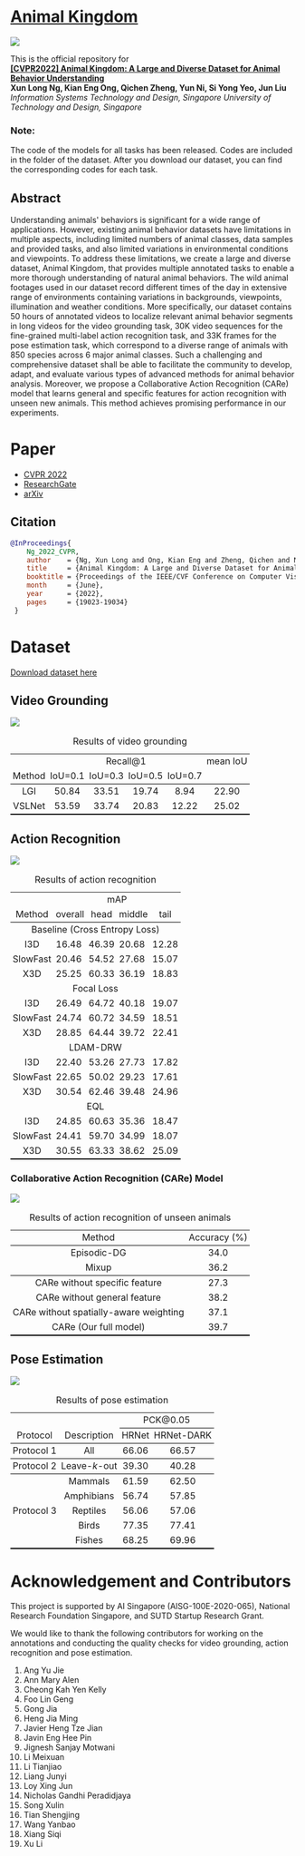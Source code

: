 # [Animal Kingdom](https://sutdcv.github.io/Animal-Kingdom)

![](image/Animal_Kingdom_header.png)
<!-- <img src="https://github.com/SUTDCV/Animal-Kingdom/blob/master/image/Animal_Kingdom_header.png?raw=true"> -->
This is the official repository for <br/>**[[CVPR2022] Animal Kingdom: A Large and Diverse Dataset for Animal Behavior Understanding]()**
<br/>**Xun Long Ng, Kian Eng Ong, Qichen Zheng, Yun Ni, Si Yong Yeo, Jun Liu**
<br/>*Information Systems Technology and Design, Singapore University of Technology and Design, Singapore*

### Note:
The code of the models for all tasks has been released. Codes are included in the folder of the dataset. After you download our dataset, you can find the corresponding codes for each task.


## Abstract
Understanding animals' behaviors is significant for a wide range of applications. However, existing animal behavior datasets have limitations in multiple aspects, including limited numbers of animal classes, data samples and provided tasks, and also limited variations in environmental conditions and viewpoints. To address these limitations, we create a large and diverse dataset, Animal Kingdom, that provides multiple annotated tasks to enable a more thorough understanding of natural animal behaviors. The wild animal footages used in our dataset record different times of the day in extensive range of environments containing variations in backgrounds, viewpoints, illumination and weather conditions. More specifically, our dataset contains 50 hours of annotated videos to localize relevant animal behavior segments in long videos for the video grounding task, 30K video sequences for the fine-grained multi-label action recognition task, and 33K frames for the pose estimation task, which correspond to a diverse range of animals with 850 species across 6 major animal classes. Such a challenging and comprehensive dataset shall be able to facilitate the community to develop, adapt, and evaluate various types of advanced methods for animal behavior analysis. Moreover, we propose a Collaborative Action Recognition (CARe) model that learns general and specific features for action recognition with unseen new animals. This method achieves promising performance in our experiments.

# Paper
* [CVPR 2022](https://openaccess.thecvf.com/content/CVPR2022/html/Ng_Animal_Kingdom_A_Large_and_Diverse_Dataset_for_Animal_Behavior_CVPR_2022_paper.html)
* [ResearchGate](https://www.researchgate.net/publication/359816954_Animal_Kingdom_A_Large_and_Diverse_Dataset_for_Animal_Behavior_Understanding)
* [arXiv](https://arxiv.org/abs/2204.08129)

## Citation
```BibTeX
@InProceedings{
    Ng_2022_CVPR,
    author    = {Ng, Xun Long and Ong, Kian Eng and Zheng, Qichen and Ni, Yun and Yeo, Si Yong and Liu, Jun},
    title     = {Animal Kingdom: A Large and Diverse Dataset for Animal Behavior Understanding},
    booktitle = {Proceedings of the IEEE/CVF Conference on Computer Vision and Pattern Recognition (CVPR)},
    month     = {June},
    year      = {2022},
    pages     = {19023-19034}
 }
 ```

# Dataset
[Download dataset here](https://forms.office.com/r/WCtC0FRWpA)

<!-- ## README
Please read the respective README files for more information about preparing the dataset for the respective tasks.
* [Overview of dataset](README/README.md)
* [Meta-data: Action Description, List of animal and classification](README/AR_metadata.xlsx)
* [Action Recognition](README/README_action_recognition.md)
* [Pose Estimation](README/README_pose_estimation.md)
* [Video Grounding](README/README_video_grounding.md) -->


## Video Grounding
![](image/eg_vg.png)
<!-- <img src="https://github.com/SUTDCV/Animal-Kingdom/blob/master/image/eg_vg.png?raw=true"> -->

<!-- Table 4: Results of video grounding
|        | Recall@1 |          |          |          | mean IoU |
| :----: | :------: | :------: | :------: | :------: | :------: |
| Method | IoU=0\.1 | IoU=0\.3 | IoU=0\.5 | IoU=0\.7 |          |
| LGI    | 50\.84   | 33\.51   | 19\.74   | 8\.94    | 22\.90   |
| VSLNet | 53\.59   | 33\.74   | 20\.83   | 12\.22   | 25\.02   | -->

<table style="border-collapse: collapse; border: none; border-spacing: 0px;">
	<caption>
		Results of video grounding
	</caption>
	<tr>
		<td style="text-align: center; padding-right: 3pt; padding-left: 3pt;">
		</td>
		<td colspan="4" style="border-bottom: 0px solid rgb(0, 0, 0); text-align: center; padding-right: 3pt; padding-left: 3pt;">
			Recall@1
		</td>
		<td style="text-align: center; padding-right: 3pt; padding-left: 3pt;">
			mean IoU
		</td>
	</tr>
	<tr>
		<td style="border-bottom: 1px solid black; text-align: center; padding-right: 3pt; padding-left: 3pt;">
			Method
		</td>
		<td style="border-bottom: 1px solid black; text-align: center; padding-right: 3pt; padding-left: 3pt;">
			IoU=0.1
		</td>
		<td style="border-bottom: 1px solid black; text-align: center; padding-right: 3pt; padding-left: 3pt;">
			IoU=0.3
		</td>
		<td style="border-bottom: 1px solid black; text-align: center; padding-right: 3pt; padding-left: 3pt;">
			IoU=0.5
		</td>
		<td style="border-bottom: 1px solid black; text-align: center; padding-right: 3pt; padding-left: 3pt;">
			IoU=0.7
		</td>
		<td style="border-bottom: 1px solid black; text-align: center; padding-right: 3pt; padding-left: 3pt;">
		</td>
	</tr>
	<tr>
		<td style="text-align: center; padding-right: 3pt; padding-left: 3pt;">
			LGI
		</td>
		<td style="text-align: center; padding-right: 3pt; padding-left: 3pt;">
			50.84
		</td>
		<td style="text-align: center; padding-right: 3pt; padding-left: 3pt;">
			33.51
		</td>
		<td style="text-align: center; padding-right: 3pt; padding-left: 3pt;">
			19.74
		</td>
		<td style="text-align: center; padding-right: 3pt; padding-left: 3pt;">
			8.94
		</td>
		<td style="text-align: center; padding-right: 3pt; padding-left: 3pt;">
			22.90
		</td>
	</tr>
	<tr>
		<td style="text-align: center; border-bottom: 2px solid black; padding-right: 3pt; padding-left: 3pt;">
			VSLNet
		</td>
		<td style="text-align: center; border-bottom: 2px solid black; padding-right: 3pt; padding-left: 3pt;">
			53.59
		</td>
		<td style="text-align: center; border-bottom: 2px solid black; padding-right: 3pt; padding-left: 3pt;">
			33.74
		</td>
		<td style="text-align: center; border-bottom: 2px solid black; padding-right: 3pt; padding-left: 3pt;">
			20.83
		</td>
		<td style="text-align: center; border-bottom: 2px solid black; padding-right: 3pt; padding-left: 3pt;">
			12.22
		</td>
		<td style="text-align: center; border-bottom: 2px solid black; padding-right: 3pt; padding-left: 3pt;">
			25.02
		</td>
	</tr>
</table>

 
## Action Recognition
![](image/eg_ar.png)
<!-- <img src="https://github.com/SUTDCV/Animal-Kingdom/blob/master/image/eg_ar.png?raw=true"> -->
			
<!-- Table 2. Results of action recognition (All video clips)
|                               | mAP     |        |        |        |
| :---------------------------: | :------ | :----: | :----- | :----: |
| Method                        | overall | head   | middle | tail   |
| Baseline (Cross Entropy Loss) |         |        |        |        |
| I3D                           | 16\.48  | 46\.39 | 20\.68 | 12\.28 |
| SlowFast                      | 20\.46  | 54\.52 | 27\.68 | 15\.07 |
| X3D                           | 25\.25  | 60\.33 | 36\.19 | 18\.83 |
| Focal Loss                    |         |        |        |        |
| I3D                           | 26\.49  | 64\.72 | 40\.18 | 19\.07 |
| SlowFast                      | 24\.74  | 60\.72 | 34\.59 | 18\.51 |
| X3D                           | 28\.85  | 64\.44 | 39\.72 | 22\.41 |
| LDAM-DRW                      |         |        |        |        |
| I3D                           | 22\.40  | 53\.26 | 27\.73 | 17\.82 |
| SlowFast                      | 22\.65  | 50\.02 | 29\.23 | 17\.61 |
| X3D                           | 30\.54  | 62\.46 | 39\.48 | 24\.96 |
| EQL                           |         |        |        |        |
| I3D                           | 24\.85  | 60\.63 | 35\.36 | 18\.47 |
| SlowFast                      | 24\.41  | 59\.70 | 34\.99 | 18\.07 |
| X3D                           | 30\.55  | 63\.33 | 38\.62 | 25\.09 | -->

<table style="border-collapse: collapse; border: none; border-spacing: 0px;">
	<caption>
		Results of action recognition
	</caption>
	<tr>
		<td style="text-align: center; padding-right: 3pt; padding-left: 3pt;">
		</td>
		<td colspan="4" style="border-bottom: 0px solid rgb(0, 0, 0); text-align: center; padding-right: 3pt; padding-left: 3pt;">
			mAP
		</td>
	</tr>
	<tr>
		<td style="border-bottom: 1px solid black; text-align: center; padding-right: 3pt; padding-left: 3pt;">
			Method
		</td>
		<td style="border-bottom: 1px solid black; padding-right: 3pt; padding-left: 3pt;">
			overall
		</td>
		<td style="border-bottom: 1px solid black; text-align: center; padding-right: 3pt; padding-left: 3pt;">
			head
		</td>
		<td style="border-bottom: 1px solid black; padding-right: 3pt; padding-left: 3pt;">
			middle
		</td>
		<td style="border-bottom: 1px solid black; text-align: center; padding-right: 3pt; padding-left: 3pt;">
			tail
		</td>
	</tr>
	<tr>
		<td colspan="5" style="border-bottom: 0px solid rgb(0, 0, 0); text-align: center; padding-right: 3pt; padding-left: 3pt;">
			Baseline (Cross Entropy Loss)
		</td>
	</tr>
	<tr>
		<td style="text-align: center; padding-right: 3pt; padding-left: 3pt;">
			I3D
		</td>
		<td style="padding-right: 3pt; padding-left: 3pt;">
			16.48
		</td>
		<td style="text-align: center; padding-right: 3pt; padding-left: 3pt;">
			46.39
		</td>
		<td style="padding-right: 3pt; padding-left: 3pt;">
			20.68
		</td>
		<td style="text-align: center; padding-right: 3pt; padding-left: 3pt;">
			12.28
		</td>
	</tr>
	<tr>
		<td style="text-align: center; padding-right: 3pt; padding-left: 3pt;">
			SlowFast
		</td>
		<td style="padding-right: 3pt; padding-left: 3pt;">
			20.46
		</td>
		<td style="text-align: center; padding-right: 3pt; padding-left: 3pt;">
			54.52
		</td>
		<td style="padding-right: 3pt; padding-left: 3pt;">
			27.68
		</td>
		<td style="text-align: center; padding-right: 3pt; padding-left: 3pt;">
			15.07
		</td>
	</tr>
	<tr>
		<td style="border-bottom: 0px solid rgb(0, 0, 0); text-align: center; padding-right: 3pt; padding-left: 3pt;">
			X3D
		</td>
		<td style="border-bottom: 0px solid rgb(0, 0, 0); padding-right: 3pt; padding-left: 3pt;">
			25.25
		</td>
		<td style="border-bottom: 0px solid rgb(0, 0, 0); text-align: center; padding-right: 3pt; padding-left: 3pt;">
			60.33
		</td>
		<td style="border-bottom: 0px solid rgb(0, 0, 0); padding-right: 3pt; padding-left: 3pt;">
			36.19
		</td>
		<td style="border-bottom: 0px solid rgb(0, 0, 0); text-align: center; padding-right: 3pt; padding-left: 3pt;">
			18.83
		</td>
	</tr>
	<tr>
		<td colspan="5" style="border-bottom: 0px solid rgb(0, 0, 0); text-align: center; padding-right: 3pt; padding-left: 3pt;">
			Focal Loss
		</td>
	</tr>
	<tr>
		<td style="text-align: center; padding-right: 3pt; padding-left: 3pt;">
			I3D
		</td>
		<td style="padding-right: 3pt; padding-left: 3pt;">
			26.49
		</td>
		<td style="text-align: center; padding-right: 3pt; padding-left: 3pt;">
			64.72
		</td>
		<td style="padding-right: 3pt; padding-left: 3pt;">
			40.18
		</td>
		<td style="text-align: center; padding-right: 3pt; padding-left: 3pt;">
			19.07
		</td>
	</tr>
	<tr>
		<td style="text-align: center; padding-right: 3pt; padding-left: 3pt;">
			SlowFast
		</td>
		<td style="padding-right: 3pt; padding-left: 3pt;">
			24.74
		</td>
		<td style="text-align: center; padding-right: 3pt; padding-left: 3pt;">
			60.72
		</td>
		<td style="padding-right: 3pt; padding-left: 3pt;">
			34.59
		</td>
		<td style="text-align: center; padding-right: 3pt; padding-left: 3pt;">
			18.51
		</td>
	</tr>
	<tr>
		<td style="border-bottom: 0px solid rgb(0, 0, 0); text-align: center; padding-right: 3pt; padding-left: 3pt;">
			X3D
		</td>
		<td style="border-bottom: 0px solid rgb(0, 0, 0); padding-right: 3pt; padding-left: 3pt;">
			28.85
		</td>
		<td style="border-bottom: 0px solid rgb(0, 0, 0); text-align: center; padding-right: 3pt; padding-left: 3pt;">
			64.44
		</td>
		<td style="border-bottom: 0px solid rgb(0, 0, 0); padding-right: 3pt; padding-left: 3pt;">
			39.72
		</td>
		<td style="border-bottom: 0px solid rgb(0, 0, 0); text-align: center; padding-right: 3pt; padding-left: 3pt;">
			22.41
		</td>
	</tr>
	<tr>
		<td colspan="5" style="border-bottom: 0px solid rgb(0, 0, 0); text-align: center; padding-right: 3pt; padding-left: 3pt;">
			LDAM-DRW
		</td>
	</tr>
	<tr>
		<td style="text-align: center; padding-right: 3pt; padding-left: 3pt;">
			I3D
		</td>
		<td style="padding-right: 3pt; padding-left: 3pt;">
			22.40
		</td>
		<td style="text-align: center; padding-right: 3pt; padding-left: 3pt;">
			53.26
		</td>
		<td style="padding-right: 3pt; padding-left: 3pt;">
			27.73
		</td>
		<td style="text-align: center; padding-right: 3pt; padding-left: 3pt;">
			17.82
		</td>
	</tr>
	<tr>
		<td style="text-align: center; padding-right: 3pt; padding-left: 3pt;">
			SlowFast
		</td>
		<td style="padding-right: 3pt; padding-left: 3pt;">
			22.65
		</td>
		<td style="text-align: center; padding-right: 3pt; padding-left: 3pt;">
			50.02
		</td>
		<td style="padding-right: 3pt; padding-left: 3pt;">
			29.23
		</td>
		<td style="text-align: center; padding-right: 3pt; padding-left: 3pt;">
			17.61
		</td>
	</tr>
	<tr>
		<td style="border-bottom: 0px solid rgb(0, 0, 0); text-align: center; padding-right: 3pt; padding-left: 3pt;">
			X3D
		</td>
		<td style="border-bottom: 0px solid rgb(0, 0, 0); padding-right: 3pt; padding-left: 3pt;">
			30.54
		</td>
		<td style="border-bottom: 0px solid rgb(0, 0, 0); text-align: center; padding-right: 3pt; padding-left: 3pt;">
			62.46
		</td>
		<td style="border-bottom: 0px solid rgb(0, 0, 0); padding-right: 3pt; padding-left: 3pt;">
			39.48
		</td>
		<td style="border-bottom: 0px solid rgb(0, 0, 0); text-align: center; padding-right: 3pt; padding-left: 3pt;">
			24.96
		</td>
	</tr>
	<tr>
		<td colspan="5" style="border-bottom: 0px solid rgb(0, 0, 0); text-align: center; padding-right: 3pt; padding-left: 3pt;">
			EQL
		</td>
	</tr>
	<tr>
		<td style="text-align: center; padding-right: 3pt; padding-left: 3pt;">
			I3D
		</td>
		<td style="padding-right: 3pt; padding-left: 3pt;">
			24.85
		</td>
		<td style="text-align: center; padding-right: 3pt; padding-left: 3pt;">
			60.63
		</td>
		<td style="padding-right: 3pt; padding-left: 3pt;">
			35.36
		</td>
		<td style="text-align: center; padding-right: 3pt; padding-left: 3pt;">
			18.47
		</td>
	</tr>
	<tr>
		<td style="text-align: center; padding-right: 3pt; padding-left: 3pt;">
			SlowFast
		</td>
		<td style="padding-right: 3pt; padding-left: 3pt;">
			24.41
		</td>
		<td style="text-align: center; padding-right: 3pt; padding-left: 3pt;">
			59.70
		</td>
		<td style="padding-right: 3pt; padding-left: 3pt;">
			34.99
		</td>
		<td style="text-align: center; padding-right: 3pt; padding-left: 3pt;">
			18.07
		</td>
	</tr>
	<tr>
		<td style="text-align: center; border-bottom: 2px solid black; padding-right: 3pt; padding-left: 3pt;">
			X3D
		</td>
		<td style="border-bottom: 2px solid black; padding-right: 3pt; padding-left: 3pt;">
			30.55
		</td>
		<td style="text-align: center; border-bottom: 2px solid black; padding-right: 3pt; padding-left: 3pt;">
			63.33
		</td>
		<td style="border-bottom: 2px solid black; padding-right: 3pt; padding-left: 3pt;">
			38.62
		</td>
		<td style="text-align: center; border-bottom: 2px solid black; padding-right: 3pt; padding-left: 3pt;">
			25.09
		</td>
	</tr>
</table>


### Collaborative Action Recognition (CARe) Model
![](image/arch.png)
<!-- <img src="https://github.com/SUTDCV/Animal-Kingdom/blob/master/image/arch.png?raw=true"></img> -->
			
<!-- Table 3: Results of action recognition of unseen animals (Video clips of 1 action for CARe model)
| Method                                 | Accuracy (%)        |
| :------------------------------------: | :-----------------: |
| Episodic-DG                            | 34\.0               |
| Mixup                                  | 36\.2               |
| CARe without specific feature          | 27\.3               |
| CARe without general feature           | 38\.2               |
| CARe without spatially-aware weighting | 37\.1               |
| CARe (Our full model)                  | 39\.7               | -->
			
<table style="border-collapse: collapse; border: none; border-spacing: 0px;">
	<caption>
		Results of action recognition of unseen animals
	</caption>
	<tr>
		<td style="border-bottom: 1px solid black; text-align: center; padding-right: 3pt; padding-left: 3pt;">
			Method
		</td>
		<td style="border-bottom: 1px solid black; text-align: center; padding-right: 3pt; padding-left: 3pt;">
			Accuracy (%)
		</td>
	</tr>
	<tr>
		<td style="text-align: center; padding-right: 3pt; padding-left: 3pt;">
			Episodic-DG
		</td>
		<td style="text-align: center; padding-right: 3pt; padding-left: 3pt;">
			34.0
		</td>
	</tr>
	<tr>
		<td style="border-bottom: 1px solid black; text-align: center; padding-right: 3pt; padding-left: 3pt;">
			Mixup
		</td>
		<td style="border-bottom: 1px solid black; text-align: center; padding-right: 3pt; padding-left: 3pt;">
			36.2
		</td>
	</tr>
	<tr>
		<td style="text-align: center; padding-right: 3pt; padding-left: 3pt;">
			CARe without specific feature
		</td>
		<td style="text-align: center; padding-right: 3pt; padding-left: 3pt;">
			27.3
		</td>
	</tr>
	<tr>
		<td style="text-align: center; padding-right: 3pt; padding-left: 3pt;">
			CARe without general feature
		</td>
		<td style="text-align: center; padding-right: 3pt; padding-left: 3pt;">
			38.2
		</td>
	</tr>
	<tr>
		<td style="text-align: center; padding-right: 3pt; padding-left: 3pt;">
			CARe without spatially-aware weighting
		</td>
		<td style="text-align: center; padding-right: 3pt; padding-left: 3pt;">
			37.1
		</td>
	</tr>
	<tr>
		<td style="text-align: center; border-bottom: 2px solid black; padding-right: 3pt; padding-left: 3pt;">
			CARe (Our full model)
		</td>
		<td style="text-align: center; border-bottom: 2px solid black; padding-right: 3pt; padding-left: 3pt;">
			39.7
		</td>
	</tr>
</table>

 
## Pose Estimation
![](image/eg_pe.png)
<!-- <img src="https://github.com/SUTDCV/Animal-Kingdom/blob/master/image/eg_pe.png?raw=true"></img> -->
			
<!-- Table 5. Results of pose estimation
|   <br>                     |                   | PCK@0\.05 |            |
| :------------------------: | :---------------: | :-------: | :--------: |
| Protocol                   | Description       | HRNet     | HRNet-DARK |
| Protocol 1                 | All               | 66\.06    | 66\.57     |
| Protocol 2                 | Leave-*k*-out     | 39\.30    | 40\.28     |
| Protocol 3                 | Mammals           | 61\.59    | 62\.50     |
|                            | Amphibians        | 56\.74    | 57\.85     |
|                            | Reptiles          | 56\.06    | 57\.06     |
|                            | Birds             | 77\.35    | 77\.41     |
|                            | Fishes            | 68\.25    | 69\.96     | -->

<table style="border-collapse: collapse; border: none; border-spacing: 0px;">
	<caption>
		Results of pose estimation
	</caption>
	<tr>
		<td style="text-align: center; padding-right: 3pt; padding-left: 3pt;">
			<br>
		</td>
		<td style="text-align: center; padding-right: 3pt; padding-left: 3pt;">
		</td>
		<td colspan="2" style="border-bottom: 1px solid black; text-align: center; padding-right: 3pt; padding-left: 3pt;">
			PCK@0.05
		</td>
	</tr>
	<tr>
		<td style="border-bottom: 1px solid black; text-align: center; padding-right: 3pt; padding-left: 3pt;">
			Protocol
		</td>
		<td style="border-bottom: 1px solid black; text-align: center; padding-right: 3pt; padding-left: 3pt;">
			Description
		</td>
		<td style="border-bottom: 1px solid black; text-align: center; padding-right: 3pt; padding-left: 3pt;">
			HRNet
		</td>
		<td style="border-bottom: 1px solid black; text-align: center; padding-right: 3pt; padding-left: 3pt;">
			HRNet-DARK
		</td>
	</tr>
	<tr>
		<td style="border-bottom: 1px solid black; text-align: center; padding-right: 3pt; padding-left: 3pt;">
			Protocol 1
		</td>
		<td style="border-bottom: 1px solid black; text-align: center; padding-right: 3pt; padding-left: 3pt;">
			All
		</td>
		<td style="border-bottom: 1px solid black; text-align: center; padding-right: 3pt; padding-left: 3pt;">
			66.06
		</td>
		<td style="border-bottom: 1px solid black; text-align: center; padding-right: 3pt; padding-left: 3pt;">
			66.57
		</td>
	</tr>
	<tr>
		<td style="border-bottom: 1px solid black; text-align: center; padding-right: 3pt; padding-left: 3pt;">
			Protocol 2
		</td>
		<td style="border-bottom: 1px solid black; text-align: center; padding-right: 3pt; padding-left: 3pt;">
			Leave-<i>k</i>-out
		</td>
		<td style="border-bottom: 1px solid black; text-align: center; padding-right: 3pt; padding-left: 3pt;">
			39.30
		</td>
		<td style="border-bottom: 1px solid black; text-align: center; padding-right: 3pt; padding-left: 3pt;">
			40.28
		</td>
	</tr>
	<tr>
		<td rowspan="5" style="text-align: center; border-bottom: 2px solid black; padding-right: 3pt; padding-left: 3pt;">
			Protocol 3
		</td>
		<td style="text-align: center; padding-right: 3pt; padding-left: 3pt;">
			Mammals
		</td>
		<td style="text-align: center; padding-right: 3pt; padding-left: 3pt;">
			61.59
		</td>
		<td style="text-align: center; padding-right: 3pt; padding-left: 3pt;">
			62.50
		</td>
	</tr>
	<tr>
		<td style="text-align: center; padding-right: 3pt; padding-left: 3pt;">
			Amphibians
		</td>
		<td style="text-align: center; padding-right: 3pt; padding-left: 3pt;">
			56.74
		</td>
		<td style="text-align: center; padding-right: 3pt; padding-left: 3pt;">
			57.85
		</td>
	</tr>
	<tr>
		<td style="text-align: center; padding-right: 3pt; padding-left: 3pt;">
			Reptiles
		</td>
		<td style="text-align: center; padding-right: 3pt; padding-left: 3pt;">
			56.06
		</td>
		<td style="text-align: center; padding-right: 3pt; padding-left: 3pt;">
			57.06
		</td>
	</tr>
	<tr>
		<td style="text-align: center; padding-right: 3pt; padding-left: 3pt;">
			Birds
		</td>
		<td style="text-align: center; padding-right: 3pt; padding-left: 3pt;">
			77.35
		</td>
		<td style="text-align: center; padding-right: 3pt; padding-left: 3pt;">
			77.41
		</td>
	</tr>
	<tr>
		<td style="text-align: center; border-bottom: 2px solid black; padding-right: 3pt; padding-left: 3pt;">
			Fishes
		</td>
		<td style="text-align: center; border-bottom: 2px solid black; padding-right: 3pt; padding-left: 3pt;">
			68.25
		</td>
		<td style="text-align: center; border-bottom: 2px solid black; padding-right: 3pt; padding-left: 3pt;">
			69.96
		</td>
	</tr>
</table>

# Acknowledgement and Contributors
This project is supported by AI Singapore (AISG-100E-2020-065), National Research Foundation Singapore, and SUTD Startup Research Grant.

We would like to thank the following contributors for working on the annotations and conducting the quality checks for video grounding, action recognition and pose estimation. 
1.	Ang Yu Jie
2.	Ann Mary Alen
3.	Cheong Kah Yen Kelly
4.	Foo Lin Geng
5.	Gong Jia
6.	Heng Jia Ming
7.	Javier Heng Tze Jian
8.	Javin Eng Hee Pin
9.	Jignesh Sanjay Motwani
10.	Li Meixuan
11.	Li Tianjiao
12.	Liang Junyi
13.	Loy Xing Jun
14.	Nicholas Gandhi Peradidjaya
15.	Song Xulin
16.	Tian Shengjing
17.	Wang Yanbao
18.	Xiang Siqi
19.	Xu Li
